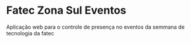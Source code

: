# Fatec Zona Sul Eventos


Aplicação web para o controle de presença no eventos da semmana de tecnologia da fatec

